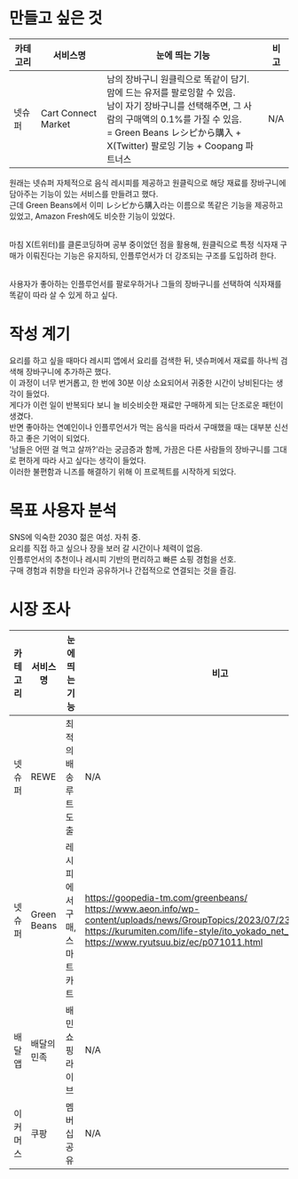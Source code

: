 # 만들고 싶은 것
|카테고리|서비스명|눈에 띄는 기능|비고|
|----|----|----|----|
|넷슈퍼|Cart Connect Market|남의 장바구니 원클릭으로 똑같이 담기. <br/> 맘에 드는 유저를 팔로잉할 수 있음.<br/>남이 자기 장바구니를 선택해주면, 그 사람의 구매액의 0.1%를 가질 수 있음. <br/> = Green Beans レシピから購入 + X(Twitter) 팔로잉 기능 + Coopang 파트너스 |N/A|

원래는 넷슈퍼 자체적으로 음식 레시피를 제공하고 원클릭으로 해당 재료를 장바구니에 담아주는 기능이 있는 서비스를 만들려고 했다.<br/>
근데 Green Beans에서 이미 レシピから購入라는 이름으로 똑같은 기능을 제공하고 있었고, Amazon Fresh에도 비슷한 기능이 있었다.<br/><br/>

마침 X(트위터)를 클론코딩하며 공부 중이었던 점을 활용해, 원클릭으로 특정 식자재 구매가 이뤄진다는 기능은 유지하되, 인플루언서가 더 강조되는 구조를 도입하려 한다.<br/><br/>

사용자가 좋아하는 인플루언서를 팔로우하거나 그들의 장바구니를 선택하여 식자재를 똑같이 따라 살 수 있게 하고 싶다.

# 작성 계기
요리를 하고 싶을 때마다 레시피 앱에서 요리를 검색한 뒤, 넷슈퍼에서 재료를 하나씩 검색해 장바구니에 추가하곤 했다.<br/>
이 과정이 너무 번거롭고, 한 번에 30분 이상 소요되어서 귀중한 시간이 낭비된다는 생각이 들었다.<br/>
게다가 이런 일이 반복되다 보니 늘 비슷비슷한 재료만 구매하게 되는 단조로운 패턴이 생겼다.<br/>
반면 좋아하는 연예인이나 인플루언서가 먹는 음식을 따라서 구매했을 때는 대부분 신선하고 좋은 기억이 되었다.<br/>
'남들은 어떤 걸 먹고 살까?'라는 궁금증과 함께, 가끔은 다른 사람들의 장바구니를 그대로 편하게 따라 사고 싶다는 생각이 들었다.<br/>
이러한 불편함과 니즈를 해결하기 위해 이 프로젝트를 시작하게 되었다.


# 목표 사용자 분석
SNS에 익숙한 2030 젊은 여성. 자취 중.<br/>
요리를 직접 하고 싶으나 장을 보러 갈 시간이나 체력이 없음.<br/>
인플루언서의 추천이나 레시피 기반의 편리하고 빠른 쇼핑 경험을 선호.<br/>
구매 경험과 취향을 타인과 공유하거나 간접적으로 연결되는 것을 즐김.


# 시장 조사
|카테고리|서비스명|눈에 띄는 기능|비고|
|----|----|----|----|
|넷슈퍼|REWE|최적의 배송 루트 도출| N/A |
|넷슈퍼|Green Beans|레시피에서 구매, 스마트 카트| https://goopedia-tm.com/greenbeans/ <br/> https://www.aeon.info/wp-content/uploads/news/GroupTopics/2023/07/230707R_1_2.pdf <br/> https://kurumiten.com/life-style/ito_yokado_net_super <br/> https://www.ryutsuu.biz/ec/p071011.html|
|배달앱|배달의 민족|배민쇼핑라이브| N/A |	
|이커머스|쿠팡|멤버십 공유| N/A |